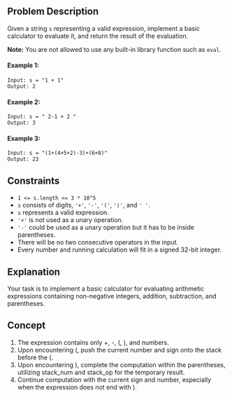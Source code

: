 ## Problem Description

Given a string `s` representing a valid expression, implement a basic calculator to evaluate it, and return the result of the evaluation.

**Note:** You are not allowed to use any built-in library function such as `eval`.

#### Example 1:
```plaintext
Input: s = "1 + 1"
Output: 2
```
#### Example 2:
```plaintext
Input: s = " 2-1 + 2 "
Output: 3
```
#### Example 3:
```plaintext
Input: s = "(1+(4+5+2)-3)+(6+8)"
Output: 23
```
## Constraints

- `1 <= s.length <= 3 * 10^5`
- `s` consists of digits, `'+'`, `'-'`, `'('`, `')'`, and `' '`.
- `s` represents a valid expression.
- `'+'` is not used as a unary operation.
- `'-'` could be used as a unary operation but it has to be inside parentheses.
- There will be no two consecutive operators in the input.
- Every number and running calculation will fit in a signed 32-bit integer.

## Explanation

Your task is to implement a basic calculator for evaluating arithmetic expressions containing non-negative integers, addition, subtraction, and parentheses.

## Concept
1. The expression contains only +, -, (, ), and numbers.
2. Upon encountering (, push the current number and sign onto the stack before the (.
3. Upon encountering ), complete the computation within the parentheses, utilizing stack_num and stack_op for the temporary result.
4. Continue computation with the current sign and number, especially when the expression does not end with ).
